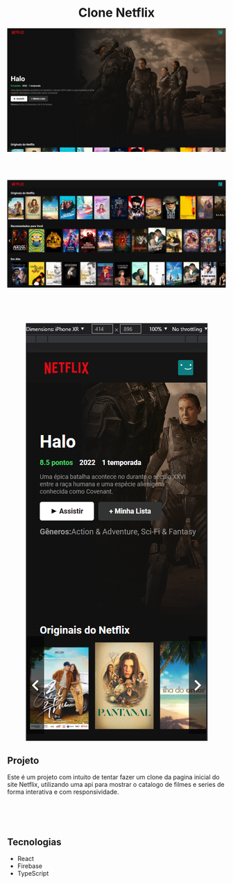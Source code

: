 <h1 align="center">Clone Netflix</h1>

<p align="center">
   <img  src="src/components/assets/n1.png">  
</p>
</br></br>
<p align="center">
   <img  src="src/components/assets/n2.png"> 
</p>
</br></br></br>

<p align="center">
    <img  src="src/components/assets/n3.png">  
</p>


<h2>Projeto</h2>
<p>Este é um projeto com intuito de tentar fazer um clone da pagina inicial do site Netflix, utilizando uma api para mostrar o catalogo de filmes e series de forma
interativa e com responsividade.</p>
</br></br></br>




<h2>Tecnologias</h2>
<ul>
   <li>React</li>
   <li>Firebase</li>
   <li>TypeScript</li>
</ul>
